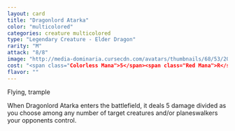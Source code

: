 ```yaml
---
layout: card
title: "Dragonlord Atarka"
color: "multicolored"
categories: creature multicolored
type: "Legendary Creature - Elder Dragon"
rarity: "M"
attack: "8/8"
image: "http://media-dominaria.cursecdn.com/avatars/thumbnails/68/53/200/283/635612358529923459.jpeg"
cost: "<span class="Colorless Mana">5</span><span class="Red Mana">R</span><span class="Green Mana">G</span>"
flavor: ""
---
```


Flying, trample

When Dragonlord Atarka enters the battlefield, it deals 5 damage divided as you choose among any number of target creatures and/or planeswalkers your opponents control.
